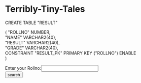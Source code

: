 # Terribly-Tiny-Tales

CREATE TABLE  "RESULT"   

   (    "ROLLNO" NUMBER,   
    "NAME" VARCHAR2(40),   
    "RESULT" VARCHAR2(40),   
    "GRADE" VARCHAR2(40),   
     CONSTRAINT "RESULT_PK" PRIMARY KEY ("ROLLNO") ENABLE  
   )  


<html>  
<body>  
<form action="servlet/Search">  
Enter your Rollno:<input type="text" name="roll"/><br/>  
  
<input type="submit" value="search"/>  
</form>  
</body>  
</html>  
